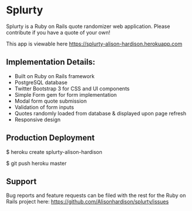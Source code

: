 # Splurty

Splurty is a Ruby on Rails quote randomizer web application. Please contribute if you have a quote of your own!

This app is viewable here https://splurty-alison-hardison.herokuapp.com

## Implementation Details:
 - Built on Ruby on Rails framework
 - PostgreSQL database
 - Twitter Bootstrap 3 for CSS and UI components
 - Simple Form gem for form implementation
 - Modal form quote submission
 - Validation of form inputs
 - Quotes randomly loaded from database & displayed upon page refresh
 - Responsive design
 
## Production Deployment
  $ heroku create splurty-alison-hardison

  $ git push heroku master
  
## Support
  Bug reports and feature requests can be filed with the rest for the Ruby on Rails project here: 
  https://github.com/Alisonhardison/splurty/issues

